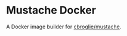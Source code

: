 # Mustache Docker
A Docker image builder for [cbroglie/mustache](https://github.com/cbroglie/mustache/).

